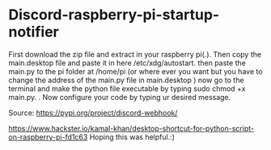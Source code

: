 # Discord-raspberry-pi-startup-notifier
First download the zip file and extract in your raspberry pi(.).
Then copy the main.desktop file and paste it in here /etc/xdg/autostart.
then paste the main.py to the pi folder at /home/pi (or where ever you want but you have to change the address of the main.py file in main.desktop )
now go to the terminal and make the python file executable by typing sudo chmod +x main.py. . Now configure your code by typing ur desired message. 





Source: https://pypi.org/project/discord-webhook/
        
   https://www.hackster.io/kamal-khan/desktop-shortcut-for-python-script-on-raspberry-pi-fd1c63
Hoping this was helpful.:)
